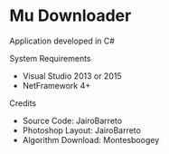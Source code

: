 # Mu Downloader

Application developed in C#


System Requirements
 * Visual Studio 2013 or 2015
 * NetFramework 4+


Credits
 * Source Code: JairoBarreto
 * Photoshop Layout: JairoBarreto
 * Algorithm Download: Montesboogey
